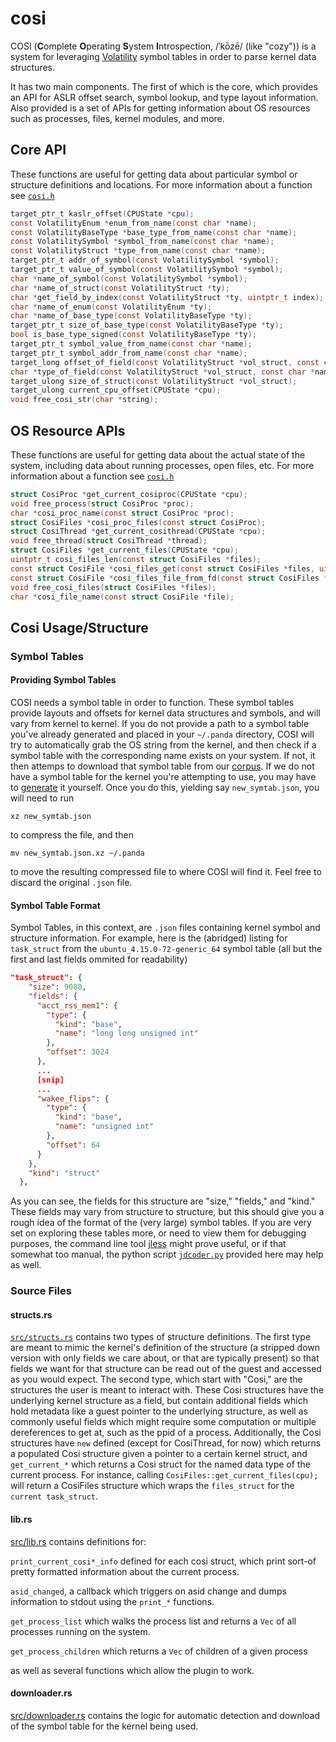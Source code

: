 # cosi

COSI (**C**omplete **O**perating **S**ystem **I**ntrospection, /ˈkōzē/ (like "cozy")) is a system for leveraging [Volatility] symbol tables in order to parse kernel data structures.

It has two main components. The first of which is the core, which provides an API for ASLR offset search, symbol lookup, and type layout information. Also provided is a set of APIs for getting information about OS resources such as processes, files, kernel modules, and more.

[Volatility]: https://github.com/volatilityfoundation/volatility

## Core API
These functions are useful for getting data about particular symbol or structure definitions and locations. For more information about a function see [`cosi.h`](./cosi.h)

```c
target_ptr_t kaslr_offset(CPUState *cpu);
const VolatilityEnum *enum_from_name(const char *name);
const VolatilityBaseType *base_type_from_name(const char *name);
const VolatilitySymbol *symbol_from_name(const char *name);
const VolatilityStruct *type_from_name(const char *name);
target_ptr_t addr_of_symbol(const VolatilitySymbol *symbol);
target_ptr_t value_of_symbol(const VolatilitySymbol *symbol);
char *name_of_symbol(const VolatilitySymbol *symbol);
char *name_of_struct(const VolatilityStruct *ty);
char *get_field_by_index(const VolatilityStruct *ty, uintptr_t index);
char *name_of_enum(const VolatilityEnum *ty);
char *name_of_base_type(const VolatilityBaseType *ty);
target_ptr_t size_of_base_type(const VolatilityBaseType *ty);
bool is_base_type_signed(const VolatilityBaseType *ty);
target_ptr_t symbol_value_from_name(const char *name);
target_ptr_t symbol_addr_from_name(const char *name);
target_long offset_of_field(const VolatilityStruct *vol_struct, const char *name);
char *type_of_field(const VolatilityStruct *vol_struct, const char *name);
target_ulong size_of_struct(const VolatilityStruct *vol_struct);
target_ulong current_cpu_offset(CPUState *cpu);
void free_cosi_str(char *string);
```

## OS Resource APIs
These functions are useful for getting data about the actual state of the system, including data about running processes, open files, etc. For more information about a function see [`cosi.h`](./cosi.h)

```c
struct CosiProc *get_current_cosiproc(CPUState *cpu);
void free_process(struct CosiProc *proc);
char *cosi_proc_name(const struct CosiProc *proc);
struct CosiFiles *cosi_proc_files(const struct CosiProc);
struct CosiThread *get_current_cosithread(CPUState *cpu);
void free_thread(struct CosiThread *thread);
struct CosiFiles *get_current_files(CPUState *cpu);
uintptr_t cosi_files_len(const struct CosiFiles *files);
const struct CosiFile *cosi_files_get(const struct CosiFiles *files, uintptr_t index);
const struct CosiFile *cosi_files_file_from_fd(const struct CosiFiles *files, uint32_t fd);
void free_cosi_files(struct CosiFiles *files);
char *cosi_file_name(const struct CosiFile *file);
```

## Cosi Usage/Structure

### Symbol Tables
#### Providing Symbol Tables
COSI needs a symbol table in order to function. These symbol tables provide layouts and offsets for kernel data structures and symbols, and will vary from kernel to kernel. If you do not provide a path to a symbol table you've already generated and placed in your `~/.panda` directory, COSI will try to automatically grab the OS string from the kernel, and then check if a symbol table with the corresponding name exists on your system. If not, it then attemps to download that symbol table from our [corpus]. If we do not have a symbol table for the kernel you're attempting to use, you may have to [generate] it yourself. Once you do this, yielding say `new_symtab.json`, you will need to run 

`xz new_symtab.json` 

to compress the file, and then

`mv new_symtab.json.xz ~/.panda`

to move the resulting compressed file to where COSI will find it. Feel free to discard the original `.json` file. 

[corpus]: https://panda.re/volatility3_profiles/
[generate]: https://github.com/volatilityfoundation/volatility3#symbol-tables

#### Symbol Table Format
Symbol Tables, in this context, are `.json` files containing kernel symbol and structure information. For example, here is the (abridged) listing for `task_struct` from the `ubuntu_4.15.0-72-generic_64` symbol table (all but the first and last fields ommited for readability)

```json
"task_struct": {
    "size": 9088,
    "fields": {
      "acct_rss_mem1": {
        "type": {
          "kind": "base",
          "name": "long long unsigned int"
        },
        "offset": 3024
      },
      ...
      [snip]
      ...
      "wakee_flips": {
        "type": {
          "kind": "base",
          "name": "unsigned int"
        },
        "offset": 64
      }
    },
    "kind": "struct"
  },
```

As you can see, the fields for this structure are "size," "fields," and "kind." These fields may vary from structure to structure, but this should give you a rough idea of the format of the (very large) symbol tables. If you are very set on exploring these tables more, or need to view them for debugging purposes, the command line tool [jless] might prove useful, or if that somewhat too manual, the python script [`jdcoder.py`](./jdcoder.py) provided here may help as well.

[jless]: https://github.com/PaulJuliusMartinez/jless


### Source Files

#### structs.rs
[`src/structs.rs`](./src/structs.rs) contains two types of structure definitions. The first type are meant to mimic the kernel's definition of the structure (a stripped down version with only fields we care about, or that are typically present) so that fields we want for that structure can be read out of the guest and accessed as you would expect. The second type, which start with "Cosi," are the structures the user is meant to interact with. These Cosi structures have the underlying kernel structure as a field, but contain additional fields which hold metadata like a guest pointer to the underlying structure, as well as commonly useful fields which might require some computation or multiple dereferences to get at, such as the ppid of a process. Additionally, the Cosi structures have `new` defined (except for CosiThread, for now) which returns a populated Cosi structure given a pointer to a certain kernel struct, and `get_current_*` which returns a Cosi struct for the named data type of the current process. For instance, calling `CosiFiles::get_current_files(cpu);` will return a CosiFiles structure which wraps the `files_struct` for the `current task_struct`.

#### lib.rs
[src/lib.rs](./src/lib.rs) contains definitions for:

 `print_current_cosi*_info` defined for each cosi struct, which print sort-of pretty formatted information about the current process.
 
 `asid_changed`, a callback which triggers on asid change and dumps information to stdout using the `print_*` functions.

 `get_process_list` which walks the process list and returns a `Vec` of all processes running on the system.

 `get_process_children` which returns a `Vec` of children of a given process

as well as several functions which allow the plugin to work.

#### downloader.rs
[src/downloader.rs](./src/downloader.rs) contains the logic for automatic detection and download of the symbol table for the kernel being used.

